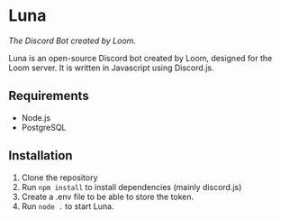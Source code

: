 # Luna
*The Discord Bot created by Loom.*

Luna is an open-source Discord bot created by Loom, designed for the Loom server. It is written in Javascript using Discord.js.

## Requirements
- Node.js
- PostgreSQL

## Installation

1. Clone the repository
2. Run `npm install` to install dependencies (mainly discord.js)
3. Create a .env file to be able to store the token.
4. Run `node .` to start Luna.